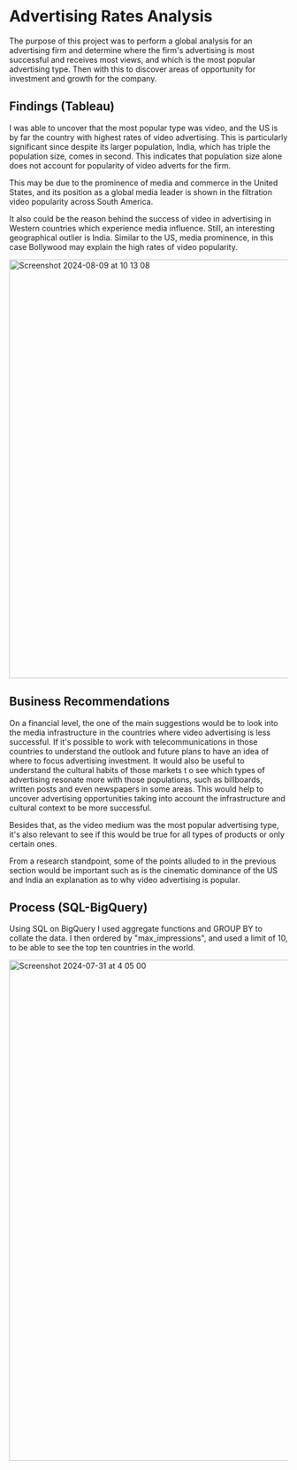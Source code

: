 # Advertising Rates Analysis
The purpose of this project was to perform a global analysis for an advertising firm and determine where the firm's advertising is most successful and receives most views, and which is the most popular advertising type. Then with this to discover areas of opportunity for investment and growth for the company.


## Findings (Tableau)
I was able to uncover that the most popular type was video, and  the US is by far the country with highest rates of video advertising. This is particularly significant since despite its larger population, India, which has triple the population size, comes in second. This indicates that population size alone does not account for popularity of video adverts for the firm.

This may be due to the prominence of media and commerce in the United States, and its position as a global media leader is shown in the filtration video popularity across South America.

It also could be the reason behind the success of video in advertising in Western countries which experience media influence. Still, an interesting geographical outlier is India. Similar to the US, media prominence, in this case Bollywood may explain the high rates of video popularity.

<img width="756" alt="Screenshot 2024-08-09 at 10 13 08" src="https://github.com/user-attachments/assets/14af84e5-4485-405c-b95f-00e8d106edb7">


## Business Recommendations
On a financial level, the one of the main suggestions would be to look into the media infrastructure in the countries where video advertising is less successful.  If it's possible to work with telecommunications in those countries to understand the outlook and future plans to have an idea of where to focus advertising investment. 
It would also be useful to understand the cultural habits of those markets t o see which types of advertising resonate more with those populations, such as billboards, written posts and even newspapers in some areas.
This would help to uncover advertising opportunities taking into account the infrastructure and cultural context to be more successful.

Besides that, as the video medium was the most popular advertising type, it's also relevant to see if this would be true for all types of products or only certain ones.
 
From a research standpoint, some of the points alluded to in the previous section would be important such as is the cinematic dominance of the US and India an explanation as to why video advertising is popular.

## Process (SQL-BigQuery) 
Using SQL on BigQuery I used aggregate functions and GROUP BY to collate the data. I then ordered by "max_impressions", and used a limit of 10, to be able to see the top ten countries in the world.

<img width="904" alt="Screenshot 2024-07-31 at 4 05 00" src="https://github.com/user-attachments/assets/59555ce9-9a81-41ee-94da-d9fe163fb907">

